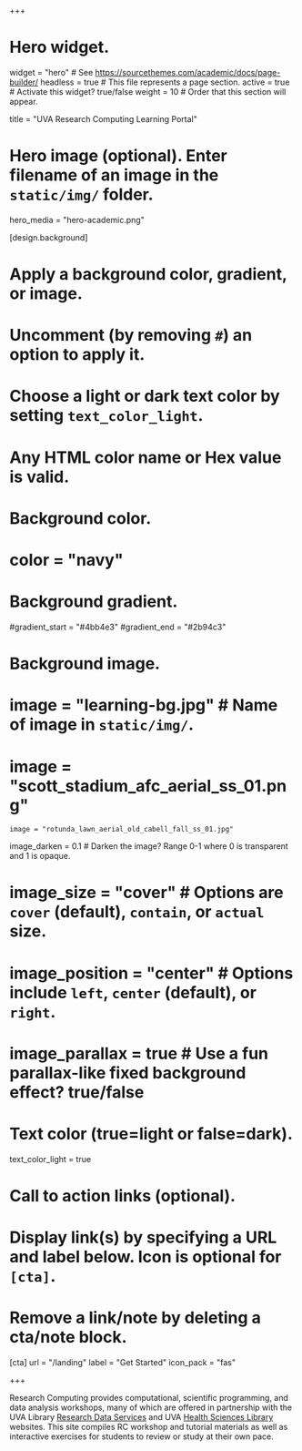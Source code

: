 +++
# Hero widget.
widget = "hero"  # See https://sourcethemes.com/academic/docs/page-builder/
headless = true  # This file represents a page section.
active = true  # Activate this widget? true/false
weight = 10  # Order that this section will appear.

title = "UVA Research Computing Learning Portal"

# Hero image (optional). Enter filename of an image in the `static/img/` folder.
hero_media = "hero-academic.png"

[design.background]
  # Apply a background color, gradient, or image.
  #   Uncomment (by removing `#`) an option to apply it.
  #   Choose a light or dark text color by setting `text_color_light`.
  #   Any HTML color name or Hex value is valid.

  # Background color.
  # color = "navy"
  
  # Background gradient.
  #gradient_start = "#4bb4e3"
  #gradient_end = "#2b94c3"
  
  # Background image.
#   image = "learning-bg.jpg"  # Name of image in `static/img/`.
#   image = "scott_stadium_afc_aerial_ss_01.png"
    image = "rotunda_lawn_aerial_old_cabell_fall_ss_01.jpg"
   image_darken = 0.1  # Darken the image? Range 0-1 where 0 is transparent and 1 is opaque.
  # image_size = "cover"  #  Options are `cover` (default), `contain`, or `actual` size.
  # image_position = "center"  # Options include `left`, `center` (default), or `right`.
  # image_parallax = true  # Use a fun parallax-like fixed background effect? true/false
  
  # Text color (true=light or false=dark).
  text_color_light = true


# Call to action links (optional).
#   Display link(s) by specifying a URL and label below. Icon is optional for `[cta]`.
#   Remove a link/note by deleting a cta/note block.
[cta]
  url = "/landing"
  label = "Get Started"
  icon_pack = "fas"
  
+++

Research Computing provides computational, scientific programming, and data analysis workshops, many of which are offered in partnership with the UVA Library [Research Data Services](https://data.library.virginia.edu/training) and UVA [Health Sciences Library](https://cal.hsl.virginia.edu/calendar/data) websites. This site compiles RC workshop and tutorial materials as well as interactive exercises for students to review or study at their own pace. 
